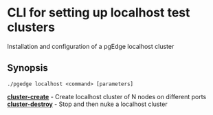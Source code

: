 # CLI for setting up localhost test clusters
Installation and configuration of a pgEdge localhost cluster

## Synopsis
    ./pgedge localhost <command> [parameters]

[**cluster-create**](help/localhost-cluster-create.md) - Create localhost cluster of N nodes on different ports<br>
[**cluster-destroy**](help/localhost-cluster-destroy.md) - Stop and then nuke a localhost cluster<br>
